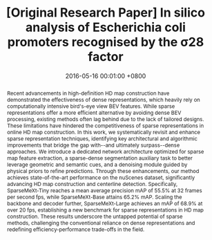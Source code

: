 ---
title:          "[Original Research Paper] In silico analysis of Escherichia coli promoters recognised by the σ28 factor"
date:           2016-05-16 00:01:00 +0800
selected:       true
pub:            "IROS2025"
pub_date:       "2025"
category:       "hd-map construction"
abstract: >-
    Recent advancements in high-definition HD map construction have demonstrated the effectiveness of dense representations, which heavily rely on computationally intensive bird's-eye view BEV features. While sparse representations offer a more efficient alternative by avoiding dense BEV processing, existing methods often lag behind due to the lack of tailored designs. These limitations have hindered the competitiveness of sparse representations in online HD map construction. In this work, we systematically revisit and enhance sparse representation techniques, identifying key architectural and algorithmic improvements that bridge the gap with--and ultimately surpass--dense approaches. We introduce a dedicated network architecture optimized for sparse map feature extraction, a sparse-dense segmentation auxiliary task to better leverage geometric and semantic cues, and a denoising module guided by physical priors to refine predictions. Through these enhancements, our method achieves state-of-the-art performance on the nuScenes dataset, significantly advancing HD map construction and centerline detection. Specifically, SparseMeXt-Tiny reaches a mean average precision mAP of 55.5% at 32 frames per second fps, while SparseMeXt-Base attains 65.2% mAP. Scaling the backbone and decoder further, SparseMeXt-Large achieves an mAP of 68.9% at over 20 fps, establishing a new benchmark for sparse representations in HD map construction. These results underscore the untapped potential of sparse methods, challenging the conventional reliance on dense representations and redefining efficiency-performance trade-offs in the field.

cover: /assets/images/research/2025-sparsemext/overall_framework.png
authors:
- Anqing Jiang*
- Jinhao Chai*
- Yu Gao
- Yiru Wang
- Zhigang Sun
- Hao Sun
- Lijuan Zhu
links:
  Project Page: https://github.com/SparseMeXT/SparseMeXT.github.io
  Paper: https://arxiv.org/abs/2505.08808
  Code: https://github.com/peterjaq/sparsemext
  
#Unsplash: https://unsplash.com/photos/sliced-in-half-pineapple--_PLJZmHZzk

---